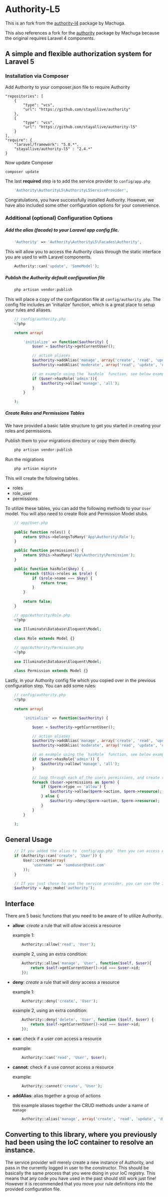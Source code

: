 # Authority-L5

This is an fork from the [authority-l4](https://github.com/machuga/authority-l4) package by Machuga.

This also references a fork for the [authority](https://github.com/machuga/authority) package by Machuga because the original requires Laravel 4 components.

## A simple and flexible authorization system for Laravel 5

### Installation via Composer

Add Authority to your composer.json file to require Authority

    "repositories": [
        {
            "type": "vcs",
            "url": "https://github.com/stayallive/authority"
        },
        {
            "type": "vcs",
            "url": "https://github.com/stayallive/authority-l5"
        }
    ],
	"require": {
		"laravel/framework": "5.0.*",
        "stayallive/authority-l5" : "2.4.*"
    }

Now update Composer

	composer update

The last **required** step is to add the service provider to `config/app.php`

```php	
    'Authority\AuthorityL5\AuthorityL5ServiceProvider',
```

Congratulations, you have successfully installed Authority.  However, we have also included some other configuration options for your convenience.

### Additional (optional) Configuration Options

##### Add the alias (facade) to your Laravel app config file.

```php
    'Authority' => 'Authority\AuthorityL5\Facades\Authority',
```

This will allow you to access the Authority class through the static interface you are used to with Laravel components.

```php
	Authority::can('update', 'SomeModel');
```

##### Publish the Authority default configuration file

```php
	php artisan vendor:publish
```

This will place a copy of the configuration file at `config/authority.php`.  The config file includes an 'initialize' function, which is a great place to setup your rules and aliases.

```php
	// config/authority.php
    <?php

	return array(

		'initialize' => function($authority) {
			$user = $authority->getCurrentUser();

			// action aliases
			$authority->addAlias('manage', array('create', 'read', 'update', 'delete'));
        	$authority->addAlias('moderate', array('read', 'update', 'delete'));

        	// an example using the `hasRole` function, see below examples for more details
        	if ($user->hasRole('admin')){
        		$authority->allow('manage', 'all');
			}
		}

	);
```

##### Create Roles and Permissions Tables

We have provided a basic table structure to get you started in creating your roles and permissions.

Publish them to your migrations directory or copy them directly.

```php
	php artisan vendor:publish
```

Run the migrations

```php
	php artisan migrate
```

This will create the following tables

- roles
- role_user
- permissions

To utilize these tables, you can add the following methods to your `User` model.  You will also need to create Role and Permission Model stubs.

```php
	// app/User.php
    
	public function roles() {
        return $this->belongsToMany('App\Authority\Role');
    }

    public function permissions() {
        return $this->hasMany('App\Authority\Permission');
    }

	public function hasRole($key) {
		foreach ($this->roles as $role) {
			if ($role->name === $key) {
				return true;
			}
		}
        
		return false;
	}

	// app/Authority/Role.php
    <?php
    
    use Illuminate\Database\Eloquent\Model;
    
	class Role extends Model {}

	// app/Authority/Permission.php
    <?php
    
    use Illuminate\Database\Eloquent\Model;
    
	class Permission extends Model {}
```

Lastly, in your Authority config file which you copied over in the previous configuration step.  You can add some rules:

```php
	// config/authority.php
    <?php
    
	return array(

		'initialize' => function($authority) {

			$user = $authority->getCurrentUser();

			// action aliases
			$authority->addAlias('manage', array('create', 'read', 'update', 'delete'));
        	$authority->addAlias('moderate', array('read', 'update', 'delete'));

        	// an example using the `hasRole` function, see below examples for more details
        	if ($user->hasRole('admin')) {
        		$authority->allow('manage', 'all');
			}

			// loop through each of the users permissions, and create rules
			foreach ($user->permissions as $perm) {
				if ($perm->type == 'allow') {
					$authority->allow($perm->action, $perm->resource);
				} else {
					$authority->deny($perm->action, $perm->resource);
				}
			}
		}

	);
```

## General Usage

```php
	// If you added the alias to `config/app.php` then you can access Authority, from any Controller, View, or anywhere else in your Laravel app like so:
	if (Authority::can('create', 'User')) {
		User::create(array(
			'username' => 'someuser@test.com'
		));	
	}

	// If you just chose to use the service provider, you can use the IoC container to resolve your instance
	$authority = App::make('authority');
```

## Interface

There are 5 basic functions that you need to be aware of to utilize Authority.

- **allow**: *create* a rule that will *allow* access a resource

	example 1:
	```php
	    Authority::allow('read', 'User');
	```

	example 2, using an extra condition:
	```php
	    Authority::allow('manage', 'User', function($self, $user){
		    return $self->getCurrentUser()->id === $user->id;
	    });
	```

- **deny**: *create* a rule that will *deny* access a resource
	
	example 1:
	```php
	    Authority::deny('create', 'User');
	```

	example 2, using an extra condition:
	```php
	    Authority::deny('delete', 'User', function ($self, $user) {
            return $self->getCurrentUser()->id === $user->id;
        });
    ```

- **can**: check if a user *can* access a resource
	
	example:
	```php
	    Authority::can('read', 'User', $user);
	```

- **cannot**: check if a use *cannot* access a resource

	example:
	```php
	    Authority::cannot('create', 'User');
	```

- **addAlias**: alias together a group of actions
	
	this example aliases together the CRUD methods under a name of `manage`
	```php
	    Authority::alias('manage', array('create', 'read', 'update', 'delete'));
	```

## Converting to this library, where you previously had been using the IoC container to resolve an instance.

The service provider will merely create a new instance of Authority, and pass in the currently logged in user to the constructor.  This should be basically the same process that you were doing in your IoC registry.  This means that any code you have used in the past should still work just fine!  However it is recommended that you move your rule definitions into the provided configuration file.

